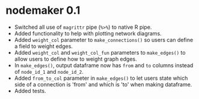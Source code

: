 # nodemaker 0.1

* Switched all use of `magrittr` pipe (`%>%`) to native R pipe.
* Added functionality to help with plotting network diagrams.
* Added `weight_col` parameter to `make_connections()` so users can define a field to weight edges.
* Added `weight_col` and `weight_col_fun` parameters to `make_edges()` to allow users to define how to weight graph edges.
* In `make_edges()`, output dataframe now has `from` and `to` columns instead of `node_id_1` and `node_id_2`.
* Added `from_to_col` parameter in `make_edges()` to let users state which side of a connection is 'from' and which is 'to' when making dataframe.
* Added tests.
